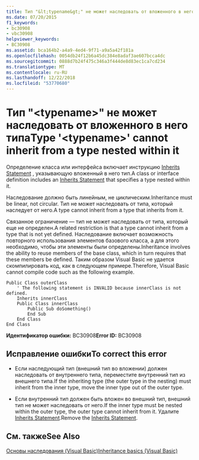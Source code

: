 ```yaml
---
title: Тип "&lt;typename&gt;" не может наследовать от вложенного в него типа
ms.date: 07/20/2015
f1_keywords:
- bc30908
- vbc30908
helpviewer_keywords:
- BC30908
ms.assetid: bca164b2-a4a9-4ed4-9f71-a9a5a42f181a
ms.openlocfilehash: 0054db24f12b6a45dc384e8adaf3ae607bcca4dc
ms.sourcegitcommit: 0888d7b24f475c346a3f444de8d83ec1ca7cd234
ms.translationtype: MT
ms.contentlocale: ru-RU
ms.lasthandoff: 12/22/2018
ms.locfileid: "53770680"
---
```

# <a name="type-lttypenamegt-cannot-inherit-from-a-type-nested-within-it"></a><span data-ttu-id="a8c8e-102">Тип "&lt;typename&gt;" не может наследовать от вложенного в него типа</span><span class="sxs-lookup"><span data-stu-id="a8c8e-102">Type '&lt;typename&gt;' cannot inherit from a type nested within it</span></span>
<span data-ttu-id="a8c8e-103">Определение класса или интерфейса включает инструкцию [Inherits Statement](../../visual-basic/language-reference/statements/inherits-statement.md) , указывающую вложенный в него тип.</span><span class="sxs-lookup"><span data-stu-id="a8c8e-103">A class or interface definition includes an [Inherits Statement](../../visual-basic/language-reference/statements/inherits-statement.md) that specifies a type nested within it.</span></span>  
  
 <span data-ttu-id="a8c8e-104">Наследование должно быть линейным, не циклическим.</span><span class="sxs-lookup"><span data-stu-id="a8c8e-104">Inheritance must be linear, not circular.</span></span> <span data-ttu-id="a8c8e-105">Тип не может наследовать от типа, который наследует от него.</span><span class="sxs-lookup"><span data-stu-id="a8c8e-105">A type cannot inherit from a type that inherits from it.</span></span>  
  
 <span data-ttu-id="a8c8e-106">Связанное ограничение — тип не может наследовать от типа, который еще не определен.</span><span class="sxs-lookup"><span data-stu-id="a8c8e-106">A related restriction is that a type cannot inherit from a type that is not yet defined.</span></span> <span data-ttu-id="a8c8e-107">Наследование включает возможность повторного использования элементов базового класса, а для этого необходимо, чтобы эти элементы были определены.</span><span class="sxs-lookup"><span data-stu-id="a8c8e-107">Inheritance involves the ability to reuse members of the base class, which in turn requires that these members be defined.</span></span> <span data-ttu-id="a8c8e-108">Таким образом Visual Basic не удается скомпилировать код, как в следующем примере.</span><span class="sxs-lookup"><span data-stu-id="a8c8e-108">Therefore, Visual Basic cannot compile code such as the following example.</span></span>  
  
```  
Public Class outerClass  
    ' The following statement is INVALID because innerClass is not defined.  
    Inherits innerClass  
    Public Class innerClass  
        Public Sub doSomething()  
        End Sub  
    End Class  
End Class  
```  
  
 <span data-ttu-id="a8c8e-109">**Идентификатор ошибки:** BC30908</span><span class="sxs-lookup"><span data-stu-id="a8c8e-109">**Error ID:** BC30908</span></span>  
  
## <a name="to-correct-this-error"></a><span data-ttu-id="a8c8e-110">Исправление ошибки</span><span class="sxs-lookup"><span data-stu-id="a8c8e-110">To correct this error</span></span>  
  
-   <span data-ttu-id="a8c8e-111">Если наследующий тип (внешний тип во вложении) должен наследовать от внутреннего типа, переместите внутренний тип из внешнего типа.</span><span class="sxs-lookup"><span data-stu-id="a8c8e-111">If the inheriting type (the outer type in the nesting) must inherit from the inner type, move the inner type out of the outer type.</span></span>  
  
-   <span data-ttu-id="a8c8e-112">Если внутренний тип должен быть вложен во внешний тип, внешний тип не может наследовать от него.</span><span class="sxs-lookup"><span data-stu-id="a8c8e-112">If the inner type must be nested within the outer type, the outer type cannot inherit from it.</span></span> <span data-ttu-id="a8c8e-113">Удалите [Inherits Statement](../../visual-basic/language-reference/statements/inherits-statement.md).</span><span class="sxs-lookup"><span data-stu-id="a8c8e-113">Remove the [Inherits Statement](../../visual-basic/language-reference/statements/inherits-statement.md).</span></span>  
  
## <a name="see-also"></a><span data-ttu-id="a8c8e-114">См. также</span><span class="sxs-lookup"><span data-stu-id="a8c8e-114">See Also</span></span>  
 [<span data-ttu-id="a8c8e-115">Основы наследования (Visual Basic)</span><span class="sxs-lookup"><span data-stu-id="a8c8e-115">Inheritance basics (Visual Basic)</span></span>](~/docs/visual-basic/programming-guide/language-features/objects-and-classes/inheritance-basics.md)
